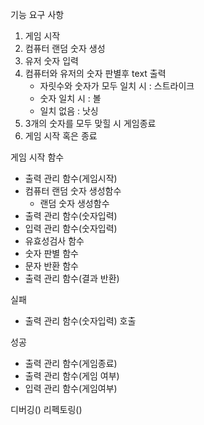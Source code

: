 기능 요구 사항
1. 게임 시작
2. 컴퓨터 랜덤 숫자 생성
3. 유저 숫자 입력
4. 컴퓨터와 유저의 숫자 판별후 text 출력
    - 자릿수와 숫자가 모두 일치 시 : 스트라이크
    - 숫자 일치 시 : 볼
    - 일치 없음 : 낫싱
5. 3개의 숫자를 모두 맞힐 시 게임종료
6. 게임 시작 혹은 종료


게임 시작 함수

- 출력 관리 함수(게임시작)
- 컴퓨터 랜덤 숫자 생성함수
    - 랜덤 숫자 생성함수
- 출력 관리 함수(숫자입력)
- 입력 관리 함수(숫자입력)
- 유효성검사 함수
- 숫자 판별 함수
- 문자 반환 함수
- 출력 관리 함수(결과 반환)

실패 
- 출력 관리 함수(숫자입력) 호출

성공
- 출력 관리 함수(게임종료)
- 출력 관리 함수(게임 여부)
- 입력 관리 함수(게임여부)

디버깅()
리펙토링()
